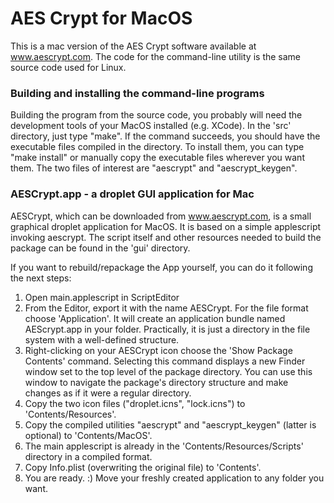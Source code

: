 # AES Crypt for MacOS


This is a mac version of the AES Crypt software available at www.aescrypt.com.
The code for the command-line utility is the same source code used for Linux.


### Building and installing the command-line programs

Building the program from the source code, you probably will need the development tools of 
your MacOS installed (e.g. XCode).
In the 'src' directory, just type "make". If the command succeeds, you should have the 
executable files compiled in the directory.  To install them, you can type "make install" 
or manually copy the executable files wherever you want them. The two files of interest 
are "aescrypt" and "aescrypt_keygen".


### AESCrypt.app - a droplet GUI application for Mac

AESCrypt, which can be downloaded from www.aescrypt.com, is a small graphical droplet 
application for MacOS. It is based on a simple applescript invoking aescrypt. The script 
itself and other resources needed to build the package can be found in the 'gui' directory.

If you want to rebuild/repackage the App yourself, you can do it following the next 
steps:

1. Open main.applescript in ScriptEditor
2. From the Editor, export it with the name AESCrypt. For the file format choose 
'Application'. It will create an application bundle named AEScrypt.app in your folder. 
Practically, it is just a directory in the file system with a well-defined structure.
3. Right-clicking on your AESCrypt icon choose the 'Show Package Contents' command. 
Selecting this command displays a new Finder window set to the top level of the package 
directory. You can use this window to navigate the package's directory structure and make 
changes as if it were a regular directory.
4. Copy the two icon files ("droplet.icns", "lock.icns") to 'Contents/Resources'.
5. Copy the compiled utilities "aescrypt" and "aescrypt_keygen" (latter is optional) to 
'Contents/MacOS'.
6. The main applescript is already in the 'Contents/Resources/Scripts' directory in a 
compiled format.
7. Copy Info.plist (overwriting the original file) to 'Contents'.
8. You are ready. :) Move your freshly created application to any folder you want.
